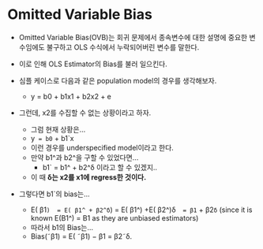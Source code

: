 # Omitted Variable Bias

- Omitted Variable Bias(OVB)는 회귀 문제에서 종속변수에 대한 설명에 중요한 변수임에도 불구하고 OLS 수식에서 누락되어버린 변수를 말한다.
- 이로 인해 OLS Estimator의 Bias를 불러 일으킨다.

- 심플 케이스로 다음과 같은 population model의 경우를 생각해보자.
    - y = b0 + b1x1 + b2x2 + e

- 그런데, x2를 수집할 수 없는 상황이라고 하자.
    - 그럼 현재 상황은...
    - y` = b0` + b1`x
    - 이런 경우를 underspecified model이라고 한다.
    - 만약 b1^과 b2^을 구할 수 있었다면...
        - b1` = b1^ + b2^δ 이라고 할 수 있겠지..
    - 이 때 **δ는 x2를 x1에 regress한 것이다.**
    
- 그렇다면 b1`의 bias는...
    - E( β1`) 
    = E( β1^ + β2^δ`)
    = E( β1^) +E( β2^)δ` 
    = β1` + β2`δ`
        (since it is known E(B1^) = B1 as they are unbiased estimators)
    - 따라서 b1의 Bias는...
    - Bias(˜β1) = E( ˜β1) − β1 = β2˜δ.
